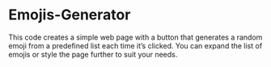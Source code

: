 # Emojis-Generator
This code creates a simple web page with a button that generates a random emoji from a predefined list each time it’s clicked. You can expand the list of emojis or style the page further to suit your needs. 
